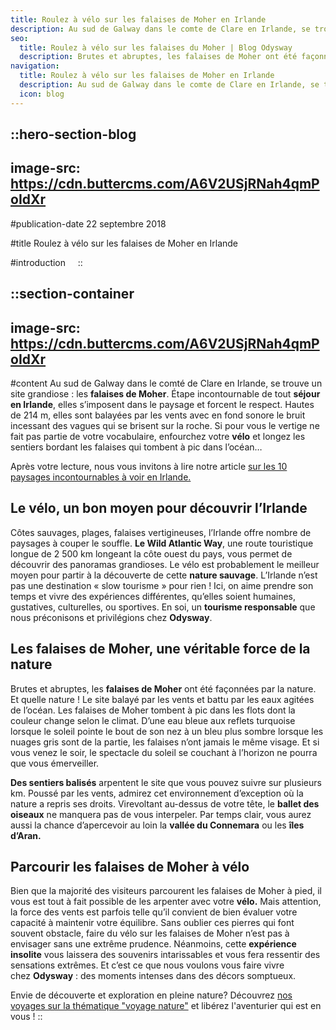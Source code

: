 ```yaml
---
title: Roulez à vélo sur les falaises de Moher en Irlande
description: Au sud de Galway dans le comte de Clare en Irlande, se trouve un site grandiose : les falaises de Moher . Etape incontournable de tout séjour en Irlande , elles s'imposent dans le paysage et forcent le respect. Hautes de 214 m, elles sont balayées par les vents avec ...
seo:
  title: Roulez à vélo sur les falaises du Moher | Blog Odysway
  description: Brutes et abruptes, les falaises de Moher ont été façonnées par la nature. Et quelle nature ! Le site balaye par les vents et battu par les eaux agitées.
navigation:
  title: Roulez à vélo sur les falaises de Moher en Irlande
  description: Au sud de Galway dans le comte de Clare en Irlande, se trouve un site grandiose : les falaises de Moher . Etape incontournable de tout séjour en Irlande , elles s'imposent dans le paysage et forcent le respect. Hautes de 214 m, elles sont balayées par les vents avec ...
  icon: blog
---
```


::hero-section-blog
---
image-src: https://cdn.buttercms.com/A6V2USjRNah4qmPoIdXr
---
#publication-date
22 septembre 2018

#title
Roulez à vélo sur les falaises de Moher en Irlande

#introduction
   
::

::section-container
---
image-src: https://cdn.buttercms.com/A6V2USjRNah4qmPoIdXr
---
#content
Au sud de Galway dans le comté de Clare en Irlande, se trouve un site grandiose : les **falaises de Moher**. Étape incontournable de tout **séjour en Irlande**, elles s’imposent dans le paysage et forcent le respect. Hautes de 214 m, elles sont balayées par les vents avec en fond sonore le bruit incessant des vagues qui se brisent sur la roche. Si pour vous le vertige ne fait pas partie de votre vocabulaire, enfourchez votre **vélo** et longez les sentiers bordant les falaises qui tombent à pic dans l’océan…

Après votre lecture, nous vous invitons à lire notre article [sur les 10 paysages incontournables à voir en Irlande.](https://odysway.com/10-paysages-incontournables-a-voir-irlande)

## Le vélo, un bon moyen pour découvrir l’Irlande

Côtes sauvages, plages, falaises vertigineuses, l’Irlande offre nombre de paysages à couper le souffle. **Le Wild Atlantic Way**, une route touristique longue de 2 500 km longeant la côte ouest du pays, vous permet de découvrir des panoramas grandioses. Le vélo est probablement le meilleur moyen pour partir à la découverte de cette **nature sauvage**. L’Irlande n’est pas une destination « slow tourisme » pour rien ! Ici, on aime prendre son temps et vivre des expériences différentes, qu’elles soient humaines, gustatives, culturelles, ou sportives. En soi, un **tourisme responsable** que nous préconisons et privilégions chez **Odysway**.

## Les falaises de Moher, une véritable force de la nature

Brutes et abruptes, les **falaises de Moher** ont été façonnées par la nature. Et quelle nature ! Le site balayé par les vents et battu par les eaux agitées de l’océan. Les falaises de Moher tombent à pic dans les flots dont la couleur change selon le climat. D’une eau bleue aux reflets turquoise lorsque le soleil pointe le bout de son nez à un bleu plus sombre lorsque les nuages gris sont de la partie, les falaises n’ont jamais le même visage. Et si vous venez le soir, le spectacle du soleil se couchant à l’horizon ne pourra que vous émerveiller.

**Des sentiers balisés** arpentent le site que vous pouvez suivre sur plusieurs km. Poussé par les vents, admirez cet environnement d’exception où la nature a repris ses droits. Virevoltant au-dessus de votre tête, le **ballet des oiseaux** ne manquera pas de vous interpeler. Par temps clair, vous aurez aussi la chance d’apercevoir au loin la **vallée du Connemara** ou les **îles d’Aran.**

## Parcourir les falaises de Moher à vélo

Bien que la majorité des visiteurs parcourent les falaises de Moher à pied, il vous est tout à fait possible de les arpenter avec votre **vélo.** Mais attention, la force des vents est parfois telle qu’il convient de bien évaluer votre capacité à maintenir votre équilibre. Sans oublier ces pierres qui font souvent obstacle, faire du vélo sur les falaises de Moher n’est pas à envisager sans une extrême prudence. Néanmoins, cette **expérience insolite** vous laissera des souvenirs intarissables et vous fera ressentir des sensations extrêmes. Et c’est ce que nous voulons vous faire vivre chez **Odysway** : des moments intenses dans des décors somptueux. 

Envie de découverte et exploration en pleine nature? Découvrez [nos voyages sur la thématique "voyage nature"](https://odysway.com/thematiques/voyage-nature) et libérez l'aventurier qui est en vous !
::
